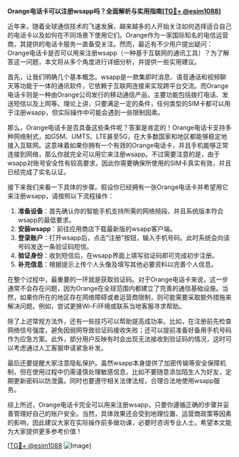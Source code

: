 **Orange电话卡可以注册wsapp吗？全面解析与实用指南[[TG💪+ @esim1088](https://t.me/s/esim1088)]**

近年来，随着全球通信技术的飞速发展，越来越多的人开始关注如何选择适合自己的电话卡以及如何在不同场景下使用它们。Orange作为一家国际知名的电信运营商，其提供的电话卡服务一直备受关注。然而，最近有不少用户提出疑问：Orange电话卡是否可以用来注册wsapp（一种基于互联网的通讯工具）？为了解答这一问题，本文将从多个角度进行详细分析，并提供一些实用建议。

首先，让我们明确几个基本概念。wsapp是一款集即时消息、语音通话和视频聊天等功能于一体的通讯软件，它依赖于互联网连接来实现跨平台交流。而Orange电话卡则是一种由Orange公司发行的移动通信产品，主要功能包括拨打电话、发送短信以及上网等。理论上讲，只要满足一定的条件，任何类型的SIM卡都可以用于注册wsapp，但实际操作中可能会遇到一些限制因素。

那么，Orange电话卡是否具备这些条件呢？答案是肯定的！Orange电话卡支持多种网络制式，如GSM、UMTS、LTE甚至5G，在大多数国家和地区都能够稳定地接入互联网。这意味着如果你拥有一个有效的Orange电话卡，并且手机能够正常连接到网络，那么你就完全可以用它来注册wsapp。不过需要注意的是，由于wsapp对账号安全性有较高要求，因此你需要确保所使用的SIM卡真实有效，并且已经完成了实名认证。

接下来我们来看一下具体的步骤。假设你已经拥有一张Orange电话卡并希望用它来注册wsapp，请按照以下流程操作：

1. **准备设备**：首先确认你的智能手机支持所需的网络频段，并且系统版本符合wsapp的最低要求。
2. **安装wsapp**：前往应用商店下载最新版的wsapp客户端。
3. **登录账户**：打开wsapp后，点击“注册”按钮，输入手机号码。此时系统会向该号码发送一条验证码短信。
4. **验证身份**：收到短信后，在wsapp界面上填写验证码即可完成初步注册。
5. **补充信息**：根据提示上传个人头像及填写其他必要资料以完善个人信息。

在整个过程中，最重要的一环就是获取验证码。对于Orange电话卡来说，这一步通常不会存在问题，因为Orange在全球范围内都建立了完善的通信基础设施。当然，如果你所在的地区存在网络障碍或者运营商限制，则可能需要采取额外措施来解决问题。例如，尝试更换Wi-Fi环境或联系当地客服寻求帮助。

除了上述常规方法外，还有一些技巧可以帮助提高成功率。比如，在注册前先检查网络信号强度，避免因弱网导致验证码接收失败；还可以提前准备好备用手机号码作为应急方案。此外，部分用户反映有时会出现无法接收到验证码的情况，这时可以考虑通过人工客服申请紧急补发。

最后还要提醒大家注意隐私保护。虽然wsapp本身提供了加密传输等安全保障机制，但在使用过程中仍需谨慎处理敏感信息，比如不要随意添加陌生人为好友，定期更新密码以防泄露。同时也要遵守相关法律法规，合理合法地使用wsapp服务。

综上所述，Orange电话卡完全可以用来注册wsapp，只要你遵循正确的步骤并妥善管理好自己的账户安全。当然，具体效果还会受到地理位置、运营商政策等因素的影响，因此建议大家在实际操作前多做功课，必要时咨询专业人士。希望本文能为大家提供更多参考价值！

[[TG💪+ @esim1088](https://t.me/s/esim1088) ![Image](https://i.postimg.cc/4NQfJmqS/Snipaste-2025-05-13-00-14-12.png)]